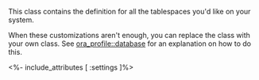 This class contains the definition for all the tablespaces you'd like on your system.

When these customizations aren't enough, you can replace the class with your own class. See [ora_profile::database](./database.html) for an explanation on how to do this.

<%- include_attributes [
  :settings
]%>
